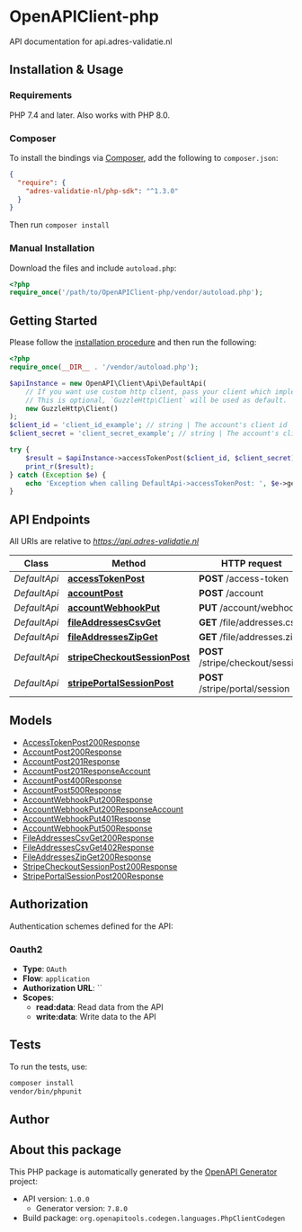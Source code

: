 # OpenAPIClient-php

API documentation for api.adres-validatie.nl


## Installation & Usage

### Requirements

PHP 7.4 and later.
Also works with PHP 8.0.

### Composer

To install the bindings via [Composer](https://getcomposer.org/), add the following to `composer.json`:

```json
{
  "require": {
    "adres-validatie-nl/php-sdk": "^1.3.0"
  }
}
```

Then run `composer install`

### Manual Installation

Download the files and include `autoload.php`:

```php
<?php
require_once('/path/to/OpenAPIClient-php/vendor/autoload.php');
```

## Getting Started

Please follow the [installation procedure](#installation--usage) and then run the following:

```php
<?php
require_once(__DIR__ . '/vendor/autoload.php');

$apiInstance = new OpenAPI\Client\Api\DefaultApi(
    // If you want use custom http client, pass your client which implements `GuzzleHttp\ClientInterface`.
    // This is optional, `GuzzleHttp\Client` will be used as default.
    new GuzzleHttp\Client()
);
$client_id = 'client_id_example'; // string | The account's client id
$client_secret = 'client_secret_example'; // string | The account's client secret

try {
    $result = $apiInstance->accessTokenPost($client_id, $client_secret);
    print_r($result);
} catch (Exception $e) {
    echo 'Exception when calling DefaultApi->accessTokenPost: ', $e->getMessage(), PHP_EOL;
}

```

## API Endpoints

All URIs are relative to *https://api.adres-validatie.nl*

Class | Method | HTTP request | Description
------------ | ------------- | ------------- | -------------
*DefaultApi* | [**accessTokenPost**](docs/Api/DefaultApi.md#accesstokenpost) | **POST** /access-token | 
*DefaultApi* | [**accountPost**](docs/Api/DefaultApi.md#accountpost) | **POST** /account | 
*DefaultApi* | [**accountWebhookPut**](docs/Api/DefaultApi.md#accountwebhookput) | **PUT** /account/webhook | 
*DefaultApi* | [**fileAddressesCsvGet**](docs/Api/DefaultApi.md#fileaddressescsvget) | **GET** /file/addresses.csv | 
*DefaultApi* | [**fileAddressesZipGet**](docs/Api/DefaultApi.md#fileaddresseszipget) | **GET** /file/addresses.zip | 
*DefaultApi* | [**stripeCheckoutSessionPost**](docs/Api/DefaultApi.md#stripecheckoutsessionpost) | **POST** /stripe/checkout/session | 
*DefaultApi* | [**stripePortalSessionPost**](docs/Api/DefaultApi.md#stripeportalsessionpost) | **POST** /stripe/portal/session | 

## Models

- [AccessTokenPost200Response](docs/Model/AccessTokenPost200Response.md)
- [AccountPost200Response](docs/Model/AccountPost200Response.md)
- [AccountPost201Response](docs/Model/AccountPost201Response.md)
- [AccountPost201ResponseAccount](docs/Model/AccountPost201ResponseAccount.md)
- [AccountPost400Response](docs/Model/AccountPost400Response.md)
- [AccountPost500Response](docs/Model/AccountPost500Response.md)
- [AccountWebhookPut200Response](docs/Model/AccountWebhookPut200Response.md)
- [AccountWebhookPut200ResponseAccount](docs/Model/AccountWebhookPut200ResponseAccount.md)
- [AccountWebhookPut401Response](docs/Model/AccountWebhookPut401Response.md)
- [AccountWebhookPut500Response](docs/Model/AccountWebhookPut500Response.md)
- [FileAddressesCsvGet200Response](docs/Model/FileAddressesCsvGet200Response.md)
- [FileAddressesCsvGet402Response](docs/Model/FileAddressesCsvGet402Response.md)
- [FileAddressesZipGet200Response](docs/Model/FileAddressesZipGet200Response.md)
- [StripeCheckoutSessionPost200Response](docs/Model/StripeCheckoutSessionPost200Response.md)
- [StripePortalSessionPost200Response](docs/Model/StripePortalSessionPost200Response.md)

## Authorization

Authentication schemes defined for the API:
### Oauth2

- **Type**: `OAuth`
- **Flow**: `application`
- **Authorization URL**: ``
- **Scopes**: 
    - **read:data**: Read data from the API
    - **write:data**: Write data to the API

## Tests

To run the tests, use:

```bash
composer install
vendor/bin/phpunit
```

## Author



## About this package

This PHP package is automatically generated by the [OpenAPI Generator](https://openapi-generator.tech) project:

- API version: `1.0.0`
    - Generator version: `7.8.0`
- Build package: `org.openapitools.codegen.languages.PhpClientCodegen`
